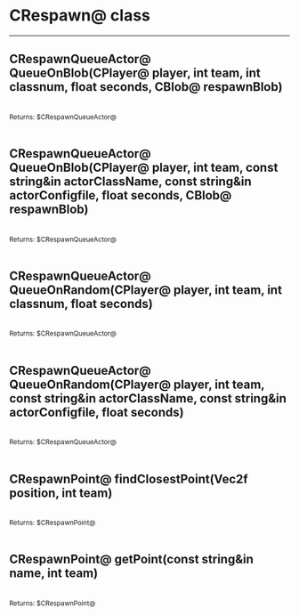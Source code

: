 # CRespawn@ class

---

## CRespawnQueueActor@ QueueOnBlob(CPlayer@ player, int team, int classnum, float seconds, CBlob@ respawnBlob)

<br>
<small>Returns: $CRespawnQueueActor@ </small>

<br>
<br>

## CRespawnQueueActor@ QueueOnBlob(CPlayer@ player, int team, const string&in actorClassName, const string&in actorConfigfile, float seconds, CBlob@ respawnBlob)

<br>
<small>Returns: $CRespawnQueueActor@ </small>

<br>
<br>

## CRespawnQueueActor@ QueueOnRandom(CPlayer@ player, int team, int classnum, float seconds)

<br>
<small>Returns: $CRespawnQueueActor@ </small>

<br>
<br>

## CRespawnQueueActor@ QueueOnRandom(CPlayer@ player, int team, const string&in actorClassName, const string&in actorConfigfile, float seconds)

<br>
<small>Returns: $CRespawnQueueActor@ </small>

<br>
<br>

## CRespawnPoint@ findClosestPoint(Vec2f position, int team)

<br>
<small>Returns: $CRespawnPoint@ </small>

<br>
<br>

## CRespawnPoint@ getPoint(const string&in name, int team)

<br>
<small>Returns: $CRespawnPoint@ </small>

<br>
<br>

